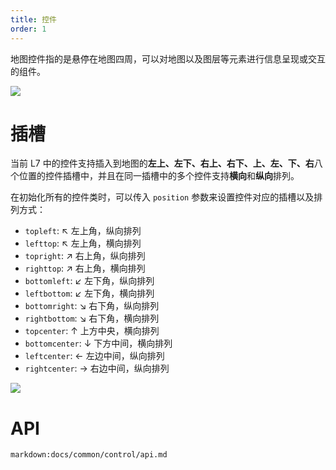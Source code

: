 ```yaml
---
title: 控件
order: 1
---
```


地图控件指的是悬停在地图四周，可以对地图以及图层等元素进行信息呈现或交互的组件。

![](https://gw.alipayobjects.com/mdn/rms_816329/afts/img/A*zgFeTocc-_oAAAAAAAAAAAAAARQnAQ)

# 插槽

当前 L7 中的控件支持插入到地图的**左上、左下、右上、右下、上、左、下、右**八个位置的控件插槽中，并且在同一插槽中的多个控件支持**横向**和**纵向**排列。

在初始化所有的控件类时，可以传入 `position` 参数来设置控件对应的插槽以及排列方式：

- `topleft`: ↖ 左上角，纵向排列
- `lefttop`: ↖ 左上角，横向排列
- `topright`: ↗ 右上角，纵向排列
- `righttop`: ↗ 右上角，横向排列
- `bottomleft`: ↙ 左下角，纵向排列
- `leftbottom`: ↙ 左下角，横向排列
- `bottomright`: ↘ 右下角，纵向排列
- `rightbottom`: ↘ 右下角，横向排列
- `topcenter`: ↑ 上方中央，横向排列
- `bottomcenter`: ↓ 下方中间，横向排列
- `leftcenter`: ← 左边中间，纵向排列
- `rightcenter`: → 右边中间，纵向排列

![](https://gw.alipayobjects.com/mdn/rms_816329/afts/img/A*BfG1TI231ysAAAAAAAAAAAAAARQnAQ)

# API

`markdown:docs/common/control/api.md`
